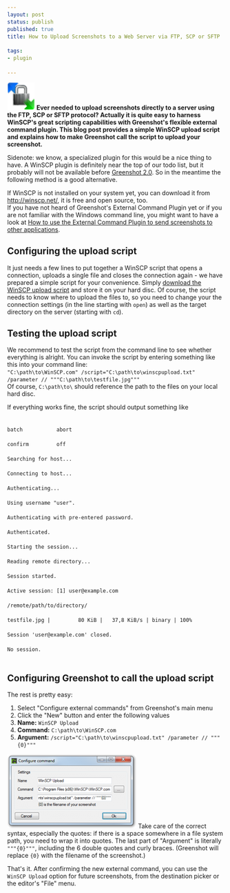 ```yaml
---
layout: post
status: publish
published: true
title: How to Upload Screenshots to a Web Server via FTP, SCP or SFTP

tags:
- plugin

---
```

<p><img src="/assets/wp-content/uploads/2013/11/winscp-logo.gif" alt="WinSCP logo" width="64" height="64" class="alignleft size-full wp-image-1041" /> <strong>Ever needed to upload screenshots directly to a server using the FTP, SCP or SFTP protocol? Actually it is quite easy to harness WinSCP's great scripting capabilities with Greenshot's flexible external command plugin. This blog post provides a simple WinSCP upload script and explains how to make Greenshot call the script to upload your screenshot.</strong></p>
<p>Sidenote: we know, a specialized plugin for this would be a nice thing to have. A WinSCP plugin is definitely near the top of our todo list, but it probably will not be available before <a href="/2013/10/16/current-development-status-future-plans/">Greenshot 2.0</a>. So in the meantime the following method is a good alternative.</p>
<p>If WinSCP is not installed on your system yet, you can download it from <a href="http://winscp.net/">http://winscp.net/</a>, it is free and open source, too.<br />
If you have not heard of Greenshot's External Command Plugin yet or if you are not familiar with the Windows command line, you might want to have a look at <a href="/2013/01/28/how-to-use-the-external-command-plugin-to-send-screenshots-to-other-applications/">How to use the External Command Plugin to send screenshots to other applications</a>.</p>
<h2>Configuring the upload script</h2>
<p>It just needs a few lines to put together a WinSCP script that opens a connection, uploads a single file and closes the connection again - we have prepared a simple script for your convenience. Simply <a href="/assets/wp-content/uploads/2013/11/winscpupload.txt">download the WinSCP upload script</a> and store it on your hard disc. Of course, the script needs to know where to upload the files to, so you need to change your the connection settings (in the line starting with <code>open</code>) as well as the target directory on the server (starting with <code>cd</code>).</p>
<h2>Testing the upload script</h2>
<p>We recommend to test the script from the command line to see whether everything is alright. You can invoke the script by entering something like this into your command line:<br />
<code>"C:\path\to\WinSCP.com" /script="C:\path\to\winscpupload.txt" /parameter // """C:\path\to\testfile.jpg"""</code><br />
Of course, <code>C:\path\to\</code> should reference the path to the files on your local hard disc.</p>
<p>If everything works fine, the script should output something like<br />
<code><br />
batch           abort<br />
confirm         off<br />
Searching for host...<br />
Connecting to host...<br />
Authenticating...<br />
Using username "user".<br />
Authenticating with pre-entered password.<br />
Authenticated.<br />
Starting the session...<br />
Reading remote directory...<br />
Session started.<br />
Active session: [1] user@example.com<br />
/remote/path/to/directory/<br />
testfile.jpg |         80 KiB |   37,8 KiB/s | binary | 100%<br />
Session 'user@example.com' closed.<br />
No session.<br />
</code></p>
<h2>Configuring Greenshot to call the upload script</h2>
<p>The rest is pretty easy:</p>
<ol>
<li>Select "Configure external commands" from Greenshot's main menu</li>
<li>Click the "New" button and enter the following values</li>
<li><strong>Name:</strong> <code>WinSCP Upload</code></li>
<li><strong>Command:</strong> <code>C:\path\to\WinSCP.com</code></li>
<li><strong>Argument:</strong> <code>/script="C:\path\to\winscpupload.txt" /parameter // """{0}"""</code></li>
</ol>
<p><a href="/assets/wp-content/uploads/2013/11/greenshot-external-command-winscp.png"><img src="/assets/wp-content/uploads/2013/11/greenshot-external-command-winscp-300x172.png" alt="Configuring external command for WinSCP upload script" width="300" height="172" class="alignright size-medium wp-image-1054" /></a> Take care of the correct syntax, especially the quotes: if there is a space somewhere in a file system path, you need to wrap it into quotes. The last part of "Argument" is literally <code>"""{0}"""</code>, including the 6 double quotes and curly braces. (Greenshot will replace <code>{0}</code> with the filename of the screenshot.)</p>
<p>That's it. After confirming the new external command, you can use the <code>WinSCP Upload</code> option for future screenshots, from the destination picker or the editor's "File" menu.</p>
